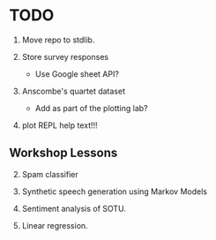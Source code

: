 # TODO

1. Move repo to stdlib.

2. Store survey responses

   - Use Google sheet API?

3. Anscombe's quartet dataset

   - Add as part of the plotting lab?

4. plot REPL help text!!!


## Workshop Lessons

2. Spam classifier

3. Synthetic speech generation using Markov Models

4. Sentiment analysis of SOTU.

5. Linear regression.
